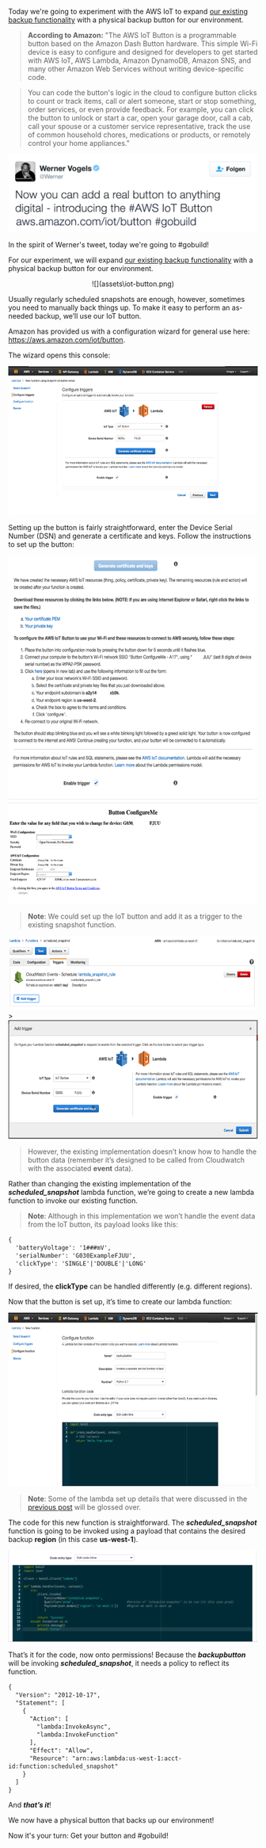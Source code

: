 
Today we're going to experiment with the AWS IoT to expand [our existing backup functionality]() with a physical backup button for our environment.

>**According to Amazon:** "The AWS IoT Button is a programmable button based on the Amazon Dash Button hardware. This simple Wi-Fi device is easy to configure and designed for developers to get started with AWS IoT, AWS Lambda, Amazon DynamoDB, Amazon SNS, and many other Amazon Web Services without writing device-specific code.

>You can code the button's logic in the cloud to configure button clicks to count or track items, call or alert someone, start or stop something, order services, or even provide feedback. For example, you can click the button to unlock or start a car, open your garage door, call a cab, call your spouse or a customer service representative, track the use of common household chores, medications or products, or remotely control your home appliances."

![Alt Text](assets/tweet.png)

In the spirit of Werner's tweet, today we're going to #gobuild!

For our experiment, we will expand [our existing backup functionality]() with a physical backup button for our environment.

<center>![](assets\iot-button.png)</center>

Usually regularly scheduled snapshots are enough, however, sometimes you need to manually back things up. To make it easy to perform an as-needed backup, we’ll use our IoT button.

Amazon has provided us with a configuration wizard for general use here: https://aws.amazon.com/iot/button.

The wizard opens this console:


<center><img src = "assets/configure-triggers.png" width="600" height="300"></center>

Setting up the button is fairly straightforward, enter the Device Serial Number (DSN) and generate a certificate and keys. Follow the instructions to set up the button:

<center><img src = "assets/iot-button-setup.png" width="600" height="500"></center>

<center><img src = "assets/configure-me.png" width="600" height="200"></center>

>**Note**: We could set up the IoT button and add it as a trigger to the existing snapshot function.
>
<center><img src = "assets/add-trigger.png" width="600" height="150"></center>
>
<center><img src = "assets/add-trigger-prompt.png" width="600" height="240"></center>

>However, the existing implementation doesn’t know how to handle the button data (remember it’s designed to be called from Cloudwatch with the associated **event** data).

Rather than changing the existing implementation of the ***scheduled_snapshot*** lambda function, we’re going to create a new lambda function to invoke our existing function.

> **Note**: Although in this implementation we won’t handle the event data from the IoT button, its payload looks like this:
```
{
  'batteryVoltage': '1###mV',
  'serialNumber': 'G030ExampleFJUU',
  'clickType': 'SINGLE'|'DOUBLE'|'LONG'
}
```
 If desired, the **clickType** can be handled differently (e.g. different regions).

Now that the button is set up, it’s time to create our lambda function:

<center><img src = "assets/new-function.png" width="600" height="350"></center>

> **Note**: Some of the lambda set up details that were discussed in the [previous post]() will be glossed over.

The code for this new function is straightforward. The ***scheduled_snapshot*** function is going to be invoked using a payload that contains the desired backup **region** (in this case **us-west-1**).

![](assets/backupbutton-function.png)

That’s it for the code,
now onto permissions!
Because the ***backupbutton*** will be invoking ***scheduled_snapshot***, it needs a policy to reflect its function.
```
{
  "Version": "2012-10-17",
  "Statement": [
    {
      "Action": [
        "lambda:InvokeAsync",
        "lambda:InvokeFunction"
      ],
      "Effect": "Allow",
      "Resource": "arn:aws:lambda:us-west-1:acct-id:function:scheduled_snapshot"
    }
  ]
}
```
And ***that’s it***!

We now have a physical button that backs up our environment!

Now it's your turn: Get your button and #gobuild!
